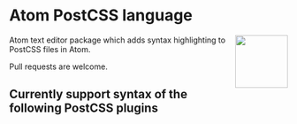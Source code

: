 # Atom PostCSS language
<img align="right" width="95" height="95" src="http://postcss.github.io/postcss/logo.svg">

Atom text editor package which adds syntax highlighting to PostCSS files in Atom.

Pull requests are welcome.

## Currently support syntax of the following PostCSS plugins
